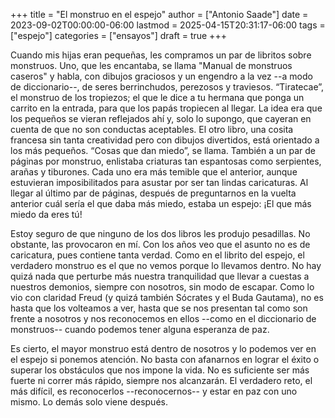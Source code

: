 +++
title = "El monstruo en el espejo"
author = ["Antonio Saade"]
date = 2023-09-02T00:00:00-06:00
lastmod = 2025-04-15T20:31:17-06:00
tags = ["espejo"]
categories = ["ensayos"]
draft = true
+++

Cuando mis hijas eran pequeñas, les compramos un par de libritos sobre monstruos. Uno, que les encantaba, se llama "Manual de monstruos caseros" y habla, con dibujos graciosos y un engendro a la vez --a modo de diccionario--, de seres berrinchudos, perezosos y traviesos. “Tiratecae”, el monstruo de los tropiezos; el que le dice a tu hermana que ponga un carrito en la entrada, para que los papás tropiecen al llegar. La idea era que los pequeños se vieran reflejados ahí y, solo lo supongo, que cayeran en cuenta de que no son conductas aceptables. El otro libro, una cosita francesa sin tanta creatividad pero con dibujos divertidos, está orientado a los más pequeños. “Cosas que dan miedo”, se llama. También a un par de páginas por monstruo, enlistaba criaturas tan espantosas como serpientes, arañas y tiburones. Cada uno era más temible que el anterior, aunque estuvieran imposibilitados para asustar por ser tan lindas caricaturas. Al llegar al último par de páginas, después de preguntarnos en la vuelta anterior cuál sería el que daba más miedo, estaba un espejo: ¡El que más miedo da eres tú!

Estoy seguro de que ninguno de los dos libros les produjo pesadillas. No obstante, las provocaron en mí. Con los años veo que el asunto no es de caricatura, pues contiene tanta verdad. Como en el librito del espejo, el verdadero monstruo es el que no vemos porque lo llevamos dentro. No hay quizá nada que perturbe más nuestra tranquilidad que llevar a cuestas a nuestros demonios, siempre con nosotros, sin modo de escapar. Como lo vio con claridad Freud (y quizá también Sócrates y el Buda Gautama), no es hasta que los volteamos a ver, hasta que se nos presentan tal como son frente a nosotros y nos reconocemos en ellos --como en el diccionario de monstruos-- cuando podemos tener alguna esperanza de paz.

Es cierto, el mayor monstruo está dentro de nosotros y lo podemos ver en el espejo si ponemos atención. No basta con afanarnos en lograr el éxito o superar los obstáculos que nos impone la vida. No es suficiente ser más fuerte ni correr más rápido, siempre nos alcanzarán. El verdadero reto, el más difícil, es reconocerlos --reconocernos-- y estar en paz con uno mismo. Lo demás solo viene después.
